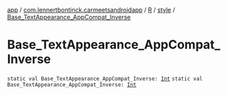 [app](../../../index.md) / [com.lennertbontinck.carmeetsandroidapp](../../index.md) / [R](../index.md) / [style](index.md) / [Base_TextAppearance_AppCompat_Inverse](./-base_-text-appearance_-app-compat_-inverse.md)

# Base_TextAppearance_AppCompat_Inverse

`static val Base_TextAppearance_AppCompat_Inverse: `[`Int`](https://kotlinlang.org/api/latest/jvm/stdlib/kotlin/-int/index.html)
`static val Base_TextAppearance_AppCompat_Inverse: `[`Int`](https://kotlinlang.org/api/latest/jvm/stdlib/kotlin/-int/index.html)